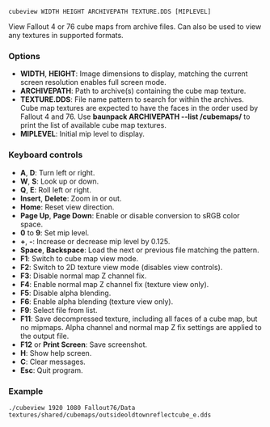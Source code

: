     cubeview WIDTH HEIGHT ARCHIVEPATH TEXTURE.DDS [MIPLEVEL]

View Fallout 4 or 76 cube maps from archive files. Can also be used to view any textures in supported formats.

### Options

* **WIDTH**, **HEIGHT**: Image dimensions to display, matching the current screen resolution enables full screen mode.
* **ARCHIVEPATH**: Path to archive(s) containing the cube map texture.
* **TEXTURE.DDS**: File name pattern to search for within the archives. Cube map textures are expected to have the faces in the order used by Fallout 4 and 76. Use **baunpack ARCHIVEPATH --list /cubemaps/** to print the list of available cube map textures.
* **MIPLEVEL**: Initial mip level to display.

### Keyboard controls

* **A**, **D**: Turn left or right.
* **W**, **S**: Look up or down.
* **Q**, **E**: Roll left or right.
* **Insert**, **Delete**: Zoom in or out.
* **Home**: Reset view direction.
* **Page Up**, **Page Down**: Enable or disable conversion to sRGB color space.
* **0** to **9**: Set mip level.
* **+**, **-**: Increase or decrease mip level by 0.125.
* **Space**, **Backspace**: Load the next or previous file matching the pattern.
* **F1**: Switch to cube map view mode.
* **F2**: Switch to 2D texture view mode (disables view controls).
* **F3**: Disable normal map Z channel fix.
* **F4**: Enable normal map Z channel fix (texture view only).
* **F5**: Disable alpha blending.
* **F6**: Enable alpha blending (texture view only).
* **F9**: Select file from list.
* **F11**: Save decompressed texture, including all faces of a cube map, but no mipmaps. Alpha channel and normal map Z fix settings are applied to the output file.
* **F12** or **Print Screen**: Save screenshot.
* **H**: Show help screen.
* **C**: Clear messages.
* **Esc**: Quit program.

### Example

    ./cubeview 1920 1080 Fallout76/Data textures/shared/cubemaps/outsideoldtownreflectcube_e.dds

